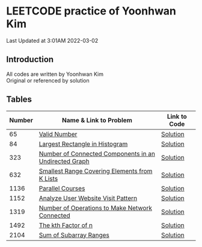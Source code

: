 # LEETCODE practice of Yoonhwan Kim
Last Updated at 3:01AM 2022-03-02

## Introduction
All codes are written by Yoonhwan Kim <br />
Original or referenced by solution

## Tables
Number | Name & Link to Problem | Link to Code 
--- | --- | ---
| 65 | [Valid Number](https://leetcode.com/problems/valid-number/) | [Solution](https://github.com/micyhkim/leetcodePractice/tree/main/65_Valid_Number)
| 84 | [Largest Rectangle in Histogram](https://leetcode.com/problems/largest-rectangle-in-histogram/) | [Solution](https://github.com/micyhkim/leetcodePractice/tree/main/84_Largest_Rectangle_in_Histogram)
| 323 | [Number of Connected Components in an Undirected Graph](https://leetcode.com/problems/number-of-connected-components-in-an-undirected-graph/) | [Solution](https://github.com/micyhkim/leetcodePractice/tree/main/323_Number_of_Connected_Components_in_an_Undirected_Graph)
| 632 | [Smallest Range Covering Elements from K Lists](https://leetcode.com/problems/smallest-range-covering-elements-from-k-lists/) | [Solution](https://github.com/micyhkim/leetcodePractice/tree/main/632_Smallest_Range_Covering_Elements_from_K_Lists)
| 1136 | [Parallel Courses](https://leetcode.com/problems/parallel-courses/) | [Solution](https://github.com/micyhkim/leetcodePractice/tree/main/1136_Parallel_Courses)
| 1152 | [Analyze User Website Visit Pattern](https://leetcode.com/problems/analyze-user-website-visit-pattern/) | [Solution](https://github.com/micyhkim/leetcodePractice/tree/main/1152_Analyze_User_Website_Visit_Pattern)
| 1319 | [Number of Operations to Make Network Connected](https://leetcode.com/problems/number-of-operations-to-make-network-connected/) |[Solution](https://github.com/micyhkim/leetcodePractice/tree/main/1319_Number_of_Operations_to_Make_Network_Connected)
| 1492 | [The kth Factor of n](https://leetcode.com/problems/the-kth-factor-of-n/) | [Solution](https://github.com/micyhkim/leetcodePractice/tree/main/1492_The_kth_Factor_of_n)
| 2104 | [Sum of Subarray Ranges](https://leetcode.com/problems/sum-of-subarray-ranges/) | [Solution](https://github.com/micyhkim/leetcodePractice/tree/main/2104_Sum_of_Subarray_Ranges)